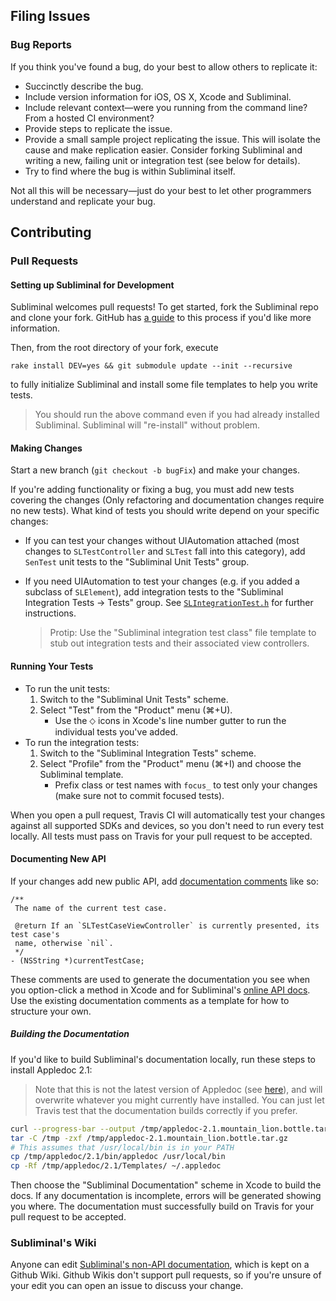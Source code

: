 ## Filing Issues

### Bug Reports

If you think you've found a bug, do your best to allow others to replicate it:

* Succinctly describe the bug.
* Include version information for iOS, OS X, Xcode and Subliminal.
* Include relevant context—were you running from the command line? From a hosted
  CI environment?
* Provide steps to replicate the issue.
* Provide a small sample project replicating the issue. This will isolate the cause
  and make replication easier. Consider forking Subliminal and writing a new, failing
  unit or integration test (see below for details).
* Try to find where the bug is within Subliminal itself.


Not all this will be necessary—just do your best to let other programmers understand
and replicate your bug.

## Contributing

### Pull Requests

#### Setting up Subliminal for Development

Subliminal welcomes pull requests! To get started, fork the Subliminal repo and
clone your fork. GitHub has [a guide](https://help.github.com/articles/fork-a-repo)
to this process if you'd like more information.

Then, from the root directory of your fork, execute

    rake install DEV=yes && git submodule update --init --recursive

to fully initialize Subliminal and install some file templates to help you
write tests.

> You should run the above command even if you had already installed Subliminal.
Subliminal will "re-install" without problem.

#### Making Changes

Start a new branch (`git checkout -b bugFix`) and make your changes.

If you're adding functionality or fixing a bug, you must add new tests covering
the changes (Only refactoring and documentation changes require no new tests).
What kind of tests you should write depend on your specific changes:

* If you can test your changes without UIAutomation attached
  (most changes to `SLTestController` and `SLTest` fall into this category), 
  add `SenTest` unit tests to the "Subliminal Unit Tests" group.

* If you need UIAutomation to test your changes (e.g. if you added a subclass
  of `SLElement`), add integration tests to the "Subliminal Integration Tests -> Tests" group. 
  See [`SLIntegrationTest.h`](https://github.com/inkling/Subliminal/blob/master/Integration%20Tests/SLIntegrationTest.h)
  for further instructions.

    > Protip: Use the "Subliminal integration test class" file template to stub
      out integration tests and their associated view controllers.

#### Running Your Tests

* To run the unit tests:
	1. Switch to the "Subliminal Unit Tests" scheme.
	2. Select "Test" from the "Product" menu (⌘+U).
	    * Use the ⬦ icons in Xcode's line number gutter to run the individual
          tests you've added.
* To run the integration tests:
    1. Switch to the "Subliminal Integration Tests" scheme.
    2. Select "Profile" from the "Product" menu (⌘+I) and choose the Subliminal template.
        * Prefix class or test names with `focus_` to test only your changes
          (make sure not to commit focused tests).
        
When you open a pull request, Travis CI will automatically test your changes
against all supported SDKs and devices, so you don't need to run every test locally.
All tests must pass on Travis for your pull request to be accepted.

#### Documenting New API

If your changes add new public API, add [documentation comments](http://nshipster.com/documentation/) like so:

```objc
/**
 The name of the current test case.

 @return If an `SLTestCaseViewController` is currently presented, its test case's
 name, otherwise `nil`.
 */
- (NSString *)currentTestCase;
```

These comments are used to generate the documentation you see when you option-click
a method in Xcode and for Subliminal's [online API docs](http://inkling.github.io/Subliminal/Documentation/). Use the existing documentation comments as a template for how to
structure your own.

##### Building the Documentation

If you'd like to build Subliminal's documentation locally, run these steps to
install Appledoc 2.1:

> Note that this is not the latest version of Appledoc (see [here](https://github.com/inkling/Subliminal/issues/71)),
  and will overwrite whatever you might currently have installed. You can just
  let Travis test that the documentation builds correctly if you prefer.

```bash
curl --progress-bar --output /tmp/appledoc-2.1.mountain_lion.bottle.tar.gz http://inkling.github.io/Subliminal/Documentation/appledoc-2.1.mountain_lion.bottle.tar.gz
tar -C /tmp -zxf /tmp/appledoc-2.1.mountain_lion.bottle.tar.gz
# This assumes that /usr/local/bin is in your PATH
cp /tmp/appledoc/2.1/bin/appledoc /usr/local/bin
cp -Rf /tmp/appledoc/2.1/Templates/ ~/.appledoc
```

Then choose the "Subliminal Documentation" scheme in Xcode to build the docs.
If any documentation is incomplete, errors will be generated showing you where.
The documentation must successfully build on Travis for your pull request to be
accepted.

### Subliminal's Wiki

Anyone can edit [Subliminal's non-API documentation](https://github.com/inkling/Subliminal/wiki), which is kept on a Github Wiki. Github Wikis don't support pull requests, so if
you're unsure of your edit you can open an issue to discuss your change.
